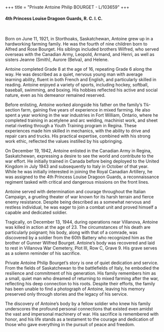 +++
title = "Private Antoine Philip BOURGET - L/103659"
+++

#### 4th Princess Louise Dragoon Guards, R. C. I. C.
<br>


Born on June 11, 1921, in Storthoaks, Saskatchewan, Antoine grew up in a hardworking farming family. He was the fourth of nine children born to Alfred and Rose Bourget. His siblings included brothers Wilfred, who served overseas with the Canadian Army, Leopold, Armand, and Henri, as well as sisters Jeanne (Smith), Aurore (Belva), and Helene.

Antoine completed Grade 8 at the age of 16, repeating Grade 6 along the way. He was described as a quiet, nervous young man with average learning ability, fluent in both French and English, and particularly skilled in reading. Antoine enjoyed a variety of sports, including hockey, softball, baseball, swimming, and boxing. His hobbies reflected his active and social nature, even as his demeanor remained reserved.

Before enlisting, Antoine worked alongside his father on the family’s 1¼-section farm, gaining five years of experience in mixed farming. He also spent a year working in the war industries in Fort William, Ontario, where he completed training in acetylene and arc welding, machinist work, and sheet metal riveting through a Youth Training program in Regina. These experiences made him skilled in mechanics, with the ability to drive and repair cars and trucks. His practical expertise, combined with his strong work ethic, reflected the values instilled by his upbringing.

On December 19, 1942, Antoine enlisted in the Canadian Army in Regina, Saskatchewan, expressing a desire to see the world and contribute to the war effort. He initially trained in Canada before being deployed to the United Kingdom in July 1943 and subsequently to Italy in October of that year. While he was initially interested in joining the Royal Canadian Artillery, he was assigned to the 4th Princess Louise Dragoon Guards, a reconnaissance regiment tasked with critical and dangerous missions on the front lines.

Antoine served with determination and courage throughout the Italian Campaign, a grueling theater of war known for its harsh terrain and fierce enemy resistance. Despite being described as a somewhat nervous and restless individual, he was eager to join a combat unit and proved himself a capable and dedicated soldier.

Tragically, on December 13, 1944, during operations near Villanova, Antoine was killed in action at the age of 23. 
The circumstances of his death are particularly poignant; his body, along with that of a comrade, was discovered by a soldier from the 60th Battery who recognized him as the brother of Gunner Wilfred Bourget. Antoine’s body was recovered and laid to rest in Villanova War Cemetery, Plot III, Row C, Grave 9. His grave serves as a solemn reminder of his sacrifice.

Private Antoine Philip Bourget’s story is one of quiet dedication and service. From the fields of Saskatchewan to the battlefields of Italy, he embodied the resilience and commitment of his generation. His family remembers him as a small, quiet man who dreamed of returning to mixed farming after the war, reflecting his deep connection to his roots. Despite their efforts, the family has been unable to find a photograph of Antoine, leaving his memory preserved only through stories and the legacy of his service.

The discovery of Antoine’s body by a fellow soldier who knew his family underscores the profound personal connections that existed even amidst the vast and impersonal machinery of war. 
His sacrifice is remembered with honor, and his life stands as a testament to the courage and dedication of those who gave everything in the pursuit of peace and freedom.
